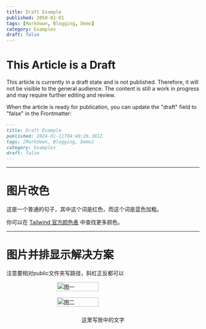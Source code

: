 ```yaml
---
title: Draft Example
published: 2050-01-01
tags: [Markdown, Blogging, Demo]
category: Examples
draft: false
---
```


# This Article is a Draft

This article is currently in a draft state and is not published. Therefore, it will not be visible to the general audience. The content is still a work in progress and may require further editing and review.

When the article is ready for publication, you can update the "draft" field to "false" in the Frontmatter:

```markdown
---
title: Draft Example
published: 2024-01-11T04:40:26.381Z
tags: [Markdown, Blogging, Demo]
category: Examples
draft: false
---
```
---
# 图片改色

这是一个普通的句子，其中<span class="text-red-500">这个词是红色</span>，而<span class="text-blue-500 font-bold">这个词是蓝色加粗</span>。

你可以在 [Tailwind 官方颜色表](https://tailwindcss.com/docs/customizing-colors) 中查找更多颜色。

---


# 图片并排显示解决方案

注意要相对public文件夹写路径，斜杠正反都可以

<figure style="display:flex; gap:1rem; justify-content:center; flex-wrap:wrap;">
  <img src="/Images/test-image.jpg" alt="图一" style="width:45%; min-width:240px;">
  <img src="/Images/test-image.jpg" alt="图二" style="width:45%; min-width:240px;"> 
  <figcaption style="width:100%; text-align:center; margin-top:0.5rem;">
    这里写居中的文字
  </figcaption>
</figure>